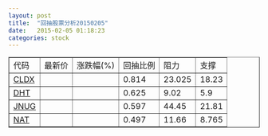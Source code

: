 ```yaml
---
layout: post
title:  "回抽股票分析20150205"
date:   2015-02-05 01:18:23
categories: stock
---
```

<script type="text/javascript">
var stockList = []
stockList.push('gb_cldx');
stockList.push('gb_dht');
stockList.push('gb_jnug');
stockList.push('gb_nat');
</script>
<table border="1">
 <tr>
 <td>代码</td>
 <td>最新价</td>
 <td>涨跌幅(%)</td>
 <td>回抽比例</td>
 <td>阻力</td>
 <td>支撑</td>
</tr>
  <tr id="cldx">
  <td><a href="http://stock.finance.sina.com.cn/usstock/quotes/CLDX.html" target="_blank">CLDX</a></td><td></td><td></td><td>0.814</td><td>23.025</td><td>18.23</td></tr>
  <tr id="dht">
  <td><a href="http://stock.finance.sina.com.cn/usstock/quotes/DHT.html" target="_blank">DHT</a></td><td></td><td></td><td>0.625</td><td>9.02</td><td>5.9</td></tr>
  <tr id="jnug">
  <td><a href="http://stock.finance.sina.com.cn/usstock/quotes/JNUG.html" target="_blank">JNUG</a></td><td></td><td></td><td>0.597</td><td>44.45</td><td>21.81</td></tr>
  <tr id="nat">
  <td><a href="http://stock.finance.sina.com.cn/usstock/quotes/NAT.html" target="_blank">NAT</a></td><td></td><td></td><td>0.497</td><td>11.66</td><td>8.765</td></tr>
</table>
